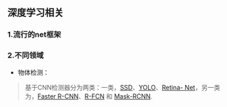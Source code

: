## 深度学习相关

###  1.流行的net框架  


### 2.不同领域  
* 物体检测：
> 基于CNN检测器分为两类：一类，[SSD](https://arxiv.org/abs/1512.02325)、[YOLO](https://arxiv.org/abs/1506.02640)、[Retina-
Net](https://arxiv.org/abs/1708.02002)，另一类为，[Faster R-CNN](https://arxiv.org/abs/1506.01497)、[R-FCN](https://arxiv.org/abs/1605.06409)
和 [Mask-RCNN](https://arxiv.org/abs/1703.06870).


